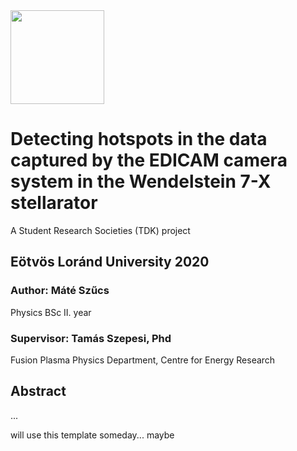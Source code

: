 <img src="https://github.com/szmate00/hotspot_detection/blob/master/figures/logok.png" height="150" />


# Detecting hotspots in the data captured by the EDICAM camera system in the Wendelstein 7-X stellarator
A Student Research Societies (TDK) project

## Eötvös Loránd University 2020
### Author: Máté Szűcs<br>
Physics BSc II. year

### Supervisor: Tamás Szepesi, Phd<br>

Fusion Plasma Physics Department, Centre for Energy Research


## Abstract


...<br>

will use this template someday... maybe
